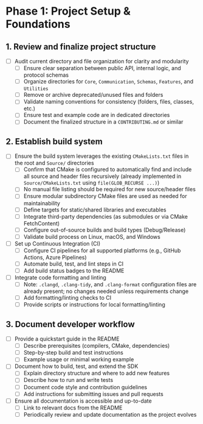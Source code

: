 # Phase 1: Project Setup & Foundations

## 1. Review and finalize project structure

- [ ] Audit current directory and file organization for clarity and modularity
    - [ ] Ensure clear separation between public API, internal logic, and protocol schemas
    - [ ] Organize directories for `Core`, `Communication`, `Schemas`, `Features`, and `Utilities`
    - [ ] Remove or archive deprecated/unused files and folders
    - [ ] Validate naming conventions for consistency (folders, files, classes, etc.)
    - [ ] Ensure test and example code are in dedicated directories
    - [ ] Document the finalized structure in a `CONTRIBUTING.md` or similar

## 2. Establish build system

- [ ] Ensure the build system leverages the existing `CMakeLists.txt` files in the root and `Source/` directories
    - [ ] Confirm that CMake is configured to automatically find and include all source and header files recursively (already implemented in `Source/CMakeLists.txt` using `file(GLOB_RECURSE ...)`)
    - [ ] No manual file listing should be required for new source/header files
    - [ ] Ensure modular subdirectory CMake files are used as needed for maintainability
    - [ ] Define targets for static/shared libraries and executables
    - [ ] Integrate third-party dependencies (as submodules or via CMake FetchContent)
    - [ ] Configure out-of-source builds and build types (Debug/Release)
    - [ ] Validate build process on Linux, macOS, and Windows
- [ ] Set up Continuous Integration (CI)
    - [ ] Configure CI pipelines for all supported platforms (e.g., GitHub Actions, Azure Pipelines)
    - [ ] Automate build, test, and lint steps in CI
    - [ ] Add build status badges to the README
- [ ] Integrate code formatting and linting
    - [ ] Note: `.clangd`, `.clang-tidy`, and `.clang-format` configuration files are already present; no changes needed unless requirements change
    - [ ] Add formatting/linting checks to CI
    - [ ] Provide scripts or instructions for local formatting/linting

## 3. Document developer workflow

- [ ] Provide a quickstart guide in the README
    - [ ] Describe prerequisites (compilers, CMake, dependencies)
    - [ ] Step-by-step build and test instructions
    - [ ] Example usage or minimal working example
- [ ] Document how to build, test, and extend the SDK
    - [ ] Explain directory structure and where to add new features
    - [ ] Describe how to run and write tests
    - [ ] Document code style and contribution guidelines
    - [ ] Add instructions for submitting issues and pull requests
- [ ] Ensure all documentation is accessible and up-to-date
    - [ ] Link to relevant docs from the README
    - [ ] Periodically review and update documentation as the project evolves
